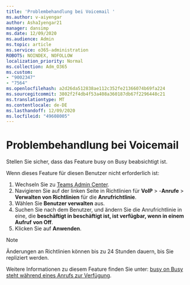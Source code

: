 ```yaml
---
title: 'Problembehandlung bei Voicemail '
ms.author: v-aiyengar
author: AshaIyengar21
manager: dansimp
ms.date: 12/09/2020
ms.audience: Admin
ms.topic: article
ms.service: o365-administration
ROBOTS: NOINDEX, NOFOLLOW
localization_priority: Normal
ms.collection: Adm_O365
ms.custom:
- "9002347"
- "7564"
ms.openlocfilehash: a2d26da512838ae112c352fe21366074b69fa224
ms.sourcegitcommit: 3802f2f4db4f53a408a360187db67f2296448c21
ms.translationtype: MT
ms.contentlocale: de-DE
ms.lasthandoff: 12/09/2020
ms.locfileid: "49608005"
---
```

# <a name="troubleshooting-voicemail"></a>Problembehandlung bei Voicemail

Stellen Sie sicher, dass das Feature busy on Busy beabsichtigt ist.

Wenn dieses Feature für diesen Benutzer nicht erforderlich ist:

1. Wechseln Sie zu [Teams Admin Center](https://admin.teams.microsoft.com/policies/calling).
1. Navigieren Sie auf der linken Seite in Richtlinien für **VoIP**  >  -**Anrufe**  >  **Verwalten von Richtlinien** für die **Anrufrichtlinie**.
1. Wählen Sie **Benutzer verwalten** aus.
1. Suchen Sie nach dem Benutzer, und ändern Sie die Anrufrichtlinie in eine, die **beschäftigt in beschäftigt ist, ist verfügbar, wenn in einem Aufruf** **von Off**.
1. Klicken Sie auf **Anwenden**.
> [!NOTE]
> Änderungen an Richtlinien können bis zu 24 Stunden dauern, bis Sie repliziert werden.

Weitere Informationen zu diesem Feature finden Sie unter: [busy on Busy steht während eines Anrufs zur Verfügung](https://docs.microsoft.com/microsoftteams/teams-calling-policy#busy-on-busy-is-available-while-in-a-call).
